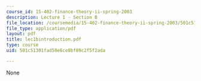```yaml
---
course_id: 15-402-finance-theory-ii-spring-2003
description: Lecture 1 - Section B
file_location: /coursemedia/15-402-finance-theory-ii-spring-2003/501c51301fad50e6ce8bf89c2f5f2ada_lec1bintroduction.pdf
file_type: application/pdf
layout: pdf
title: lec1bintroduction.pdf
type: course
uid: 501c51301fad50e6ce8bf89c2f5f2ada

---
```

None